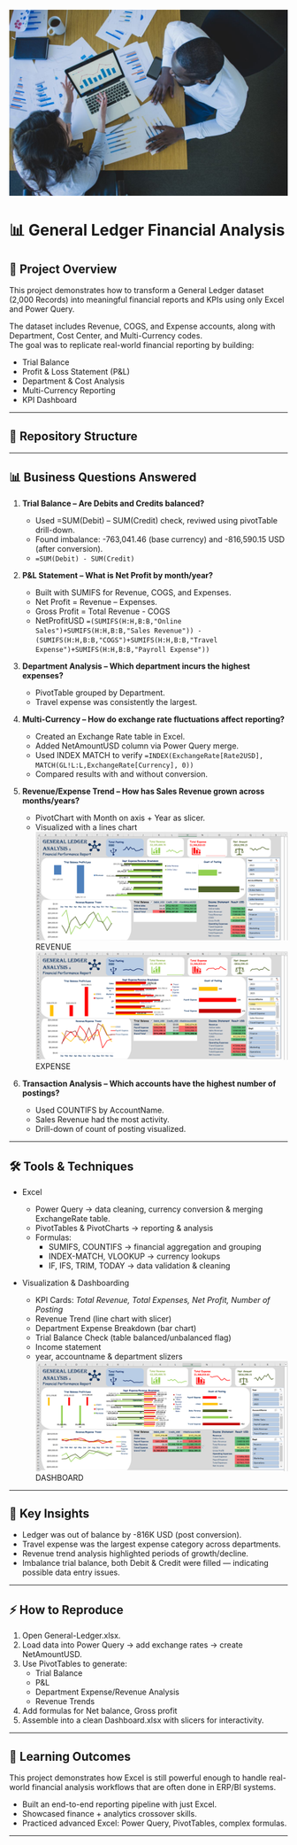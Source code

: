 ![](Intro_image.jpg)
# 📊 General Ledger Financial Analysis

## 📌 Project Overview  
This project demonstrates how to transform a General Ledger dataset (2,000 Records) into meaningful financial reports and KPIs using only Excel and Power Query.  

The dataset includes Revenue, COGS, and Expense accounts, along with Department, Cost Center, and Multi-Currency codes.  
The goal was to replicate real-world financial reporting by building:  

- Trial Balance  
- Profit & Loss Statement (P&L)  
- Department & Cost Analysis  
- Multi-Currency Reporting  
- KPI Dashboard  

---

## 📂 Repository Structure


---

## 📊 Business Questions Answered  

1. **Trial Balance – Are Debits and Credits balanced?**  
   - Used =SUM(Debit) – SUM(Credit) check, reviwed using pivotTable drill-down. 
   - Found imbalance: -763,041.46 (base currency) and -816,590.15 USD (after conversion).
   - ``=SUM(Debit) - SUM(Credit)``

2. **P&L Statement – What is Net Profit by month/year?**  
   - Built with SUMIFS for Revenue, COGS, and Expenses.  
   - Net Profit = Revenue – Expenses.
   - Gross Profit = Total Revenue - COGS
   - NetProfitUSD ```=(SUMIFS(H:H,B:B,"Online Sales")+SUMIFS(H:H,B:B,"Sales Revenue"))
-(SUMIFS(H:H,B:B,"COGS")+SUMIFS(H:H,B:B,"Travel Expense")+SUMIFS(H:H,B:B,"Payroll Expense"))```

3. **Department Analysis – Which department incurs the highest expenses?**  
   - PivotTable grouped by Department.  
   - Travel expense was consistently the largest.   

4. **Multi-Currency – How do exchange rate fluctuations affect reporting?**  
   - Created an Exchange Rate table in Excel.  
   - Added NetAmountUSD column via Power Query merge.
   - Used INDEX MATCH to verify ``=INDEX(ExchangeRate[Rate2USD], MATCH(GL!L:L,ExchangeRate[Currency], 0))``  
   - Compared results with and without conversion.  

5. **Revenue/Expense Trend – How has Sales Revenue grown across months/years?**  
   - PivotChart with Month on axis + Year as slicer.
   - Visualized with a lines chart
   ![](Revenue.png) REVENUE
   ![](Expense.png) EXPENSE

7. **Transaction Analysis – Which accounts have the highest number of postings?** 
   - Used COUNTIFS by AccountName.  
   - Sales Revenue had the most activity.
   - Drill-down of count of posting visualized.

---

## 🛠️ Tools & Techniques  

- Excel  
  - Power Query → data cleaning, currency conversion & merging ExchangeRate table. 
  - PivotTables & PivotCharts → reporting & analysis  
  - Formulas:  
    - SUMIFS, COUNTIFS → financial aggregation and grouping 
    - INDEX-MATCH, VLOOKUP → currency lookups  
    - IF, IFS, TRIM, TODAY → data validation & cleaning  

- Visualization & Dashboarding  
  - KPI Cards: *Total Revenue, Total Expenses, Net Profit, Number of Posting*  
  - Revenue Trend (line chart with slicer)  
  - Department Expense Breakdown (bar chart)  
  - Trial Balance Check (table balanced/unbalanced flag)
  - Income statement
  - year, accountname & department slizers
  ![](Dashboard.png) DASHBOARD

---

## 📌 Key Insights  

- Ledger was out of balance by -816K USD (post conversion).  
- Travel expense was the largest expense category across departments.  
- Revenue trend analysis highlighted periods of growth/decline.  
- Imbalance trial balance, both Debit & Credit were filled — indicating possible data entry issues.  

---

## ⚡ How to Reproduce  

1. Open General-Ledger.xlsx.  
2. Load data into Power Query → add exchange rates → create NetAmountUSD.  
3. Use PivotTables to generate:  
   - Trial Balance  
   - P&L  
   - Department Expense/Revenue Analysis  
   - Revenue Trends  
4. Add formulas for Net balance, Gross profit
5. Assemble into a clean Dashboard.xlsx with slicers for interactivity.  

---

## 📌 Learning Outcomes  

This project demonstrates how Excel is still powerful enough to handle real-world financial analysis workflows that are often done in ERP/BI systems.  

- Built an end-to-end reporting pipeline with just Excel.  
- Showcased finance + analytics crossover skills.  
- Practiced advanced Excel: Power Query, PivotTables, complex formulas.  

---
